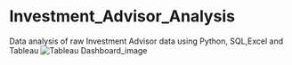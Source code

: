 # Investment_Advisor_Analysis
Data analysis of raw Investment Advisor data using Python, SQL,Excel and Tableau
![Tableau Dashboard_image](https://user-images.githubusercontent.com/49581335/193415656-02d6a1e0-dc17-47b4-a726-1eb121d9febb.png)
